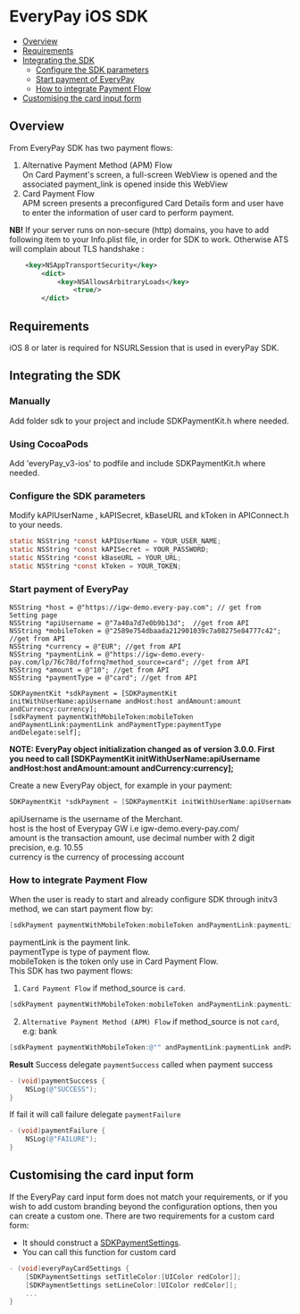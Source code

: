 # EveryPay iOS SDK


* [Overview](https://github.com/UnifiedPaymentSolutions/everypay-ios3#overview)
* [Requirements](https://github.com/UnifiedPaymentSolutions/everypay-ios3#requirements)
* [Integrating the SDK](https://github.com/UnifiedPaymentSolutions/everypay-ios3#integrating-the-sdk)
  * [Configure the SDK parameters](https://github.com/UnifiedPaymentSolutions/everypay-ios3#configure-the-sdk-parameters)
  * [Start payment of EveryPay](https://github.com/UnifiedPaymentSolutions/everypay-ios3#start_payment_of_everypay)
  * [How to integrate Payment Flow](https://github.com/UnifiedPaymentSolutions/everypay-ios3#how-to-integrate-payment)
* [Customising the card input form](https://github.com/UnifiedPaymentSolutions/everypay-ios3#customising-the-card-input-form)

## Overview
From EveryPay SDK has two payment flows:

1. Alternative Payment Method (APM) Flow<br/>
On Card Payment's screen, a full-screen WebView is opened and the associated payment_link is opened inside this WebView<br/>
2. Card Payment Flow<br/>
APM screen presents a preconfigured Card Details form and user have to enter the information of user card to perform payment.


**NB!** If your server runs on non-secure (http) domains, you have to add following item to your Info.plist file, in order for SDK to work. Otherwise ATS will complain about TLS handshake :
```xml
    <key>NSAppTransportSecurity</key>
        <dict>
            <key>NSAllowsArbitraryLoads</key>
                <true/>
        </dict>
```
## Requirements

iOS 8 or later is required for NSURLSession that is used in everyPay SDK.

## Integrating the SDK

### Manually

Add folder sdk to your project and include SDKPaymentKit.h where needed.

### Using CocoaPods

Add 'everyPay_v3-ios' to podfile and include SDKPaymentKit.h where needed.

### Configure the SDK parameters

Modify kAPIUserName , kAPISecret,  kBaseURL  and kToken in APIConnect.h to your needs.

```objectivec
static NSString *const kAPIUserName = YOUR_USER_NAME;
static NSString *const kAPISecret = YOUR_PASSWORD;
static NSString *const kBaseURL = YOUR_URL;
static NSString *const kToken = YOUR_TOKEN;
```
### Start payment of EveryPay 

```
NSString *host = @"https://igw-demo.every-pay.com"; // get from Setting page
NSString *apiUsername = @"7a40a7d7e0b9b13d";  //get from API
NSString *mobileToken = @"2589e754dbaada212901039c7a08275e84777c42"; //get from API
NSString *currency = @"EUR"; //get from API
NSString *paymentLink = @"https://igw-demo.every-pay.com/lp/76c78d/fofrnq?method_source=card"; //get from API
NSString *amount = @"10"; //get from API
NSString *paymentType = @"card"; //get from API

SDKPaymentKit *sdkPayment = [SDKPaymentKit initWithUserName:apiUsername andHost:host andAmount:amount andCurrency:currency];
[sdkPayment paymentWithMobileToken:mobileToken andPaymentLink:paymentLink andPaymentType:paymentType andDelegate:self];

```

**NOTE: EveryPay object initialization changed as of version 3.0.0. First you need to call [SDKPaymentKit initWithUserName:apiUsername andHost:host andAmount:amount andCurrency:currency];**

Create a new EveryPay object, for example in your payment:

```objectivec
SDKPaymentKit *sdkPayment = [SDKPaymentKit initWithUserName:apiUsername andHost:host andAmount:amount andCurrency:currency];
```
apiUsername is the username of the Merchant.<br/>
host is the host of Everypay GW i.e igw-demo.every-pay.com/ <br/>
amount is the transaction amount, use decimal number with 2 digit precision, e.g. 10.55 <br/>
currency is the currency of processing account <br/>

### How to integrate Payment Flow

When the user is ready to start and already configure SDK through initv3 method, we can start payment flow by:
```objectivec
[sdkPayment paymentWithMobileToken:mobileToken andPaymentLink:paymentLink andPaymentType:paymentType andDelegate:self];
```
paymentLink is the payment link.<br/>
paymentType is type of payment flow.<br/>
mobileToken is the token only use in Card Payment Flow.<br/>
This SDK has two payment flows:

1. ```Card Payment Flow``` if method_source is ```card```.
```objectivec
[sdkPayment paymentWithMobileToken:mobileToken andPaymentLink:paymentLink andPaymentType:@"card" andDelegate:self];
```
2. ```Alternative Payment Method (APM) Flow``` if method_source is not ```card```, e.g: bank

```objectivec
[sdkPayment paymentWithMobileToken:@"" andPaymentLink:paymentLink andPaymentType:@"bank" andDelegate:self];
```

**Result**
Success delegate  `paymentSuccess`  called when payment success
```objectivec
- (void)paymentSuccess {
    NSLog(@"SUCCESS");
}
```
If fail it will call failure delegate  `paymentFailure` 
```objectivec
- (void)paymentFailure {
    NSLog(@"FAILURE");
}

```

## Customising the card input form

If the EveryPay card input form does not match your requirements, or if you wish to add custom branding beyond the configuration options, then you can create a custom one. There are two requirements for a custom card form:

* It should construct a [SDKPaymentSettings](https://github.com/UnifiedPaymentSolutions/everypay-ios3/blob/master/everyPay/everyPayv3/SDKPayment/UtilitySDK.h).
* You can call this function for custom card 
```objectivec
- (void)everyPayCardSettings {
    [SDKPaymentSettings setTitleColor:[UIColor redColor]];
    [SDKPaymentSettings setLineColor:[UIColor redColor]];
    ...
}

```



